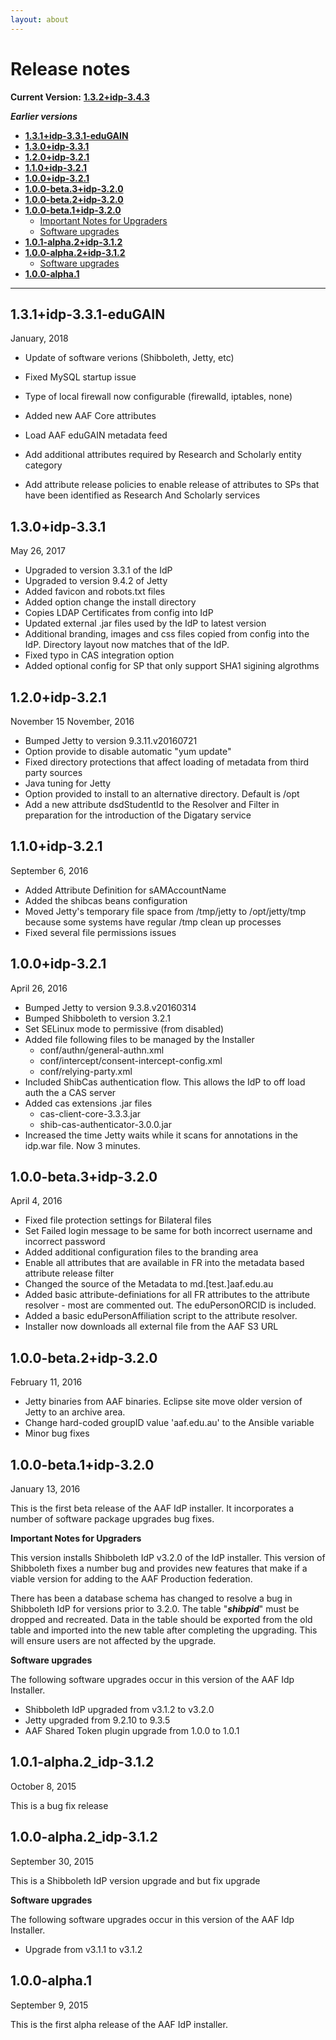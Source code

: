 ```yaml
---
layout: about
---
```


# Release notes

**Current Version:** [**1.3.2+idp-3.4.3**](#1.3.2)

***Earlier versions***
- [**1.3.1+idp-3.3.1-eduGAIN**](#1.3.1)
- [**1.3.0+idp-3.3.1**](#1.3.0)
- [**1.2.0+idp-3.2.1**](#1.2.0)
- [**1.1.0+idp-3.2.1**](#1.1.0)
- [**1.0.0+idp-3.2.1**](#1.0.0)
- [**1.0.0-beta.3+idp-3.2.0**](#1.0.0-beta.3)
- [**1.0.0-beta.2+idp-3.2.0**](#1.0.0-beta.2)
- [**1.0.0-beta.1+idp-3.2.0**](#1.0.0-beta.1)
  - [Important Notes for Upgraders](#1.0.0-beta-notes)
  - [Software upgrades](#1.1.0-beta-software)
- [**1.0.1-alpha.2+idp-3.1.2**](1.0.1-alpha.2)
- [**1.0.0-alpha.2+idp-3.1.2**](1.0.0-alpha.2)
  - [Software upgrades](#1.0.0-alpha.2-software)
- [**1.0.0-alpha.1**](1.0.0-alpha.1)

----------
## <a name="1.3.1"></a>1.3.1+idp-3.3.1-eduGAIN ##

January, 2018

- Update of software verions (Shibboleth, Jetty, etc)
- Fixed MySQL startup issue
- Type of local firewall now configurable (firewalld, iptables, none)
- Added new AAF Core attributes

- Load AAF eduGAIN metadata feed
- Add additional attributes required by Research and Scholarly entity category
- Add attribute release policies to enable release of attributes to SPs that have
been identified as Research And Scholarly services

## <a name="1.3.0"></a>1.3.0+idp-3.3.1 ##

May 26, 2017

- Upgraded to version 3.3.1 of the IdP
- Upgraded to version 9.4.2 of Jetty
- Added favicon and robots.txt files
- Added option change the install directory
- Copies LDAP Certificates from config into IdP
- Updated external .jar files used by the IdP to latest version
- Additional branding, images and css files copied from config into the IdP. Directory layout now matches that of the IdP.
- Fixed typo in CAS integration option
- Added optional config for SP that only support SHA1 sigining algrothms


## <a name="1.2.0"></a>1.2.0+idp-3.2.1 ##

November 15 November, 2016

- Bumped Jetty to version 9.3.11.v20160721
- Option provide to disable automatic "yum update"
- Fixed directory protections that affect loading of metadata from third party sources
- Java tuning for Jetty
- Option provided to install to an alternative directory. Default is /opt
- Add a new attribute dsdStudentId to the Resolver and Filter in preparation for the introduction of the Digatary service

## <a name="1.1.0"></a>1.1.0+idp-3.2.1 ##

September 6, 2016

- Added Attribute Definition for sAMAccountName
- Added the shibcas beans configuration
- Moved Jetty's temporary file space from /tmp/jetty to /opt/jetty/tmp because some systems have regular /tmp clean up processes
- Fixed several file permissions issues


## <a name="1.0.0"></a>1.0.0+idp-3.2.1 ##

April 26, 2016


- Bumped Jetty to version 9.3.8.v20160314
- Bumped Shibboleth to version 3.2.1
- Set SELinux mode to permissive (from disabled)
- Added file following files to be managed by the Installer
    - conf/authn/general-authn.xml
    - conf/intercept/consent-intercept-config.xml
    - conf/relying-party.xml
- Included ShibCas authentication flow. This allows the IdP to off load auth the a CAS server
- Added cas extensions .jar files
    - cas-client-core-3.3.3.jar
    - shib-cas-authenticator-3.0.0.jar
- Increased the time Jetty waits while it scans for annotations in the idp.war file. Now 3 minutes.


## <a name="1.0.0-beta.3"></a>1.0.0-beta.3+idp-3.2.0 ##

April 4, 2016

- Fixed file protection settings for Bilateral files
- Set Failed login message to be same for both incorrect username and incorrect password
- Added additional configuration files to the branding area
- Enable all attributes that are available in FR into the metadata based attribute release filter
- Changed the source of the Metadata to md.[test.]aaf.edu.au
- Added basic attribute-definiations for all FR attributes to the attribute resolver - most are commented out. The eduPersonORCID is included.
- Added a basic eduPersonAffiliation script to the attribute resolver.
- Installer now downloads all external file from the AAF S3 URL

## <a name="1.0.0-beta.2"></a>1.0.0-beta.2+idp-3.2.0 ##

February 11, 2016

- Jetty binaries from AAF binaries. Eclipse site move older version of Jetty to an archive area.
-  Change hard-coded groupID value 'aaf.edu.au' to the Ansible variable
-  Minor bug fixes

## <a name="1.0.0-beta.1"></a>1.0.0-beta.1+idp-3.2.0 ##

January 13, 2016

This is the first beta release of the AAF IdP installer. It incorporates a number of software package upgrades bug fixes.

<a name="1.0.0-beta-notes"></a>**Important Notes for Upgraders**

This version installs Shibboleth IdP v3.2.0 of the IdP installer. This version of Shibboleth fixes a number bug and provides new features that make if a viable version for adding to the AAF Production federation.

There has been a database schema has changed to resolve a bug in Shibboleth IdP for versions prior to 3.2.0. The table "***shibpid***" must be dropped and recreated. Data in the table should be exported from the old table and imported into the new table after completing the upgrading. This will ensure users are not affected by the upgrade.

<a name="1.1.0-beta-software"></a>**Software upgrades**

The following software upgrades occur in this version of the AAF Idp Installer.

- Shibboleth IdP upgraded from v3.1.2 to v3.2.0
- Jetty upgraded from 9.2.10 to 9.3.5
- AAF Shared Token plugin upgrade from 1.0.0 to 1.0.1


## <a name="1.0.1-alpha.2"></a>1.0.1-alpha.2_idp-3.1.2

October 8, 2015

This is a bug fix release

## <a name="1.0.0-alpha.2"></a>1.0.0-alpha.2_idp-3.1.2

September 30, 2015

This is a Shibboleth IdP version upgrade and but fix upgrade

<a name="1.0.0-alpha.2-software"></a>**Software upgrades**

The following software upgrades occur in this version of the AAF Idp Installer.

- Upgrade from v3.1.1 to v3.1.2

## <a name="1.0.0-alpha.1"></a>1.0.0-alpha.1

September 9, 2015

This is the first alpha release of the AAF IdP installer.
